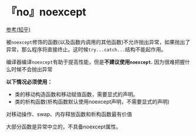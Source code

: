 # 『no』noexcept

[参考\(知乎\)](https://www.zhihu.com/question/30950837)

被`noexcept`修饰的函数\(以及函数内调用的其他函数\)不允许抛出异常，如果抛出了异常，那么程序将直接终止。这时候`try...catch...`结构不能起作用。

编译器编译`noexcept`有助于提高性能，但是**不建议使用`noexcept`.** 因为很难把握什么时候不会抛出异常

**以下情况必须使用：**

* 类的移动构造函数和移动赋值函数，需要显式的声明。
* 类的析构函数\(析构函数默认使用noexcept声明，不需要显式的声明\)

对移动操作、swap、内存释放函数和析构函数最有价值

大部分函数是异常中立的，不具备noexcept属性。

